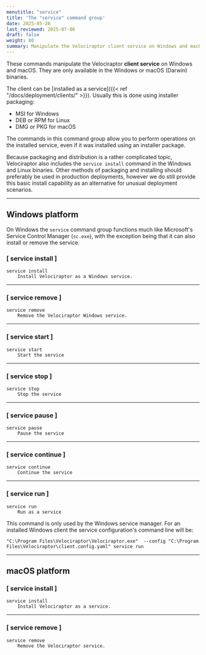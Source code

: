 ```yaml
---
menutitle: "service"
title: 'The "service" command group'
date: 2025-05-20
last_reviewed: 2025-07-06
draft: false
weight: 80
summary: Manipulate the Velociraptor client service on Windows and macOS.
---
```


These commands manipulate the Velociraptor **client service** on Windows and
macOS. They are only available in the Windows or macOS (Darwin) binaries.

The client can be
[installed as a service]({{< ref "/docs/deployment/clients/" >}}).
Usually this is done using installer packaging:

- MSI for Windows
- DEB or RPM for Linux
- DMG or PKG for macOS

The commands in this command group allow you to perform operations on the
installed service, even if it was installed using an installer package.

Because packaging and distribution is a rather complicated topic, Velociraptor
also includes the `service install` command in the Windows and Linux binaries.
Other methods of packaging and installing should preferably be used in
production deployments, however we do still provide this basic install
capability as an alternative for unusual deployment scenarios.

---

## Windows platform

On Windows the `service` command group functions much like Microsoft's Service
Control Manager (`sc.exe`), with the exception being that it can also install or
remove the service.

### [ service install ]

```text
service install
    Install Velociraptor as a Windows service.
```

---

### [ service remove ]

```text
service remove
    Remove the Velociraptor Windows service.
```

---

### [ service start ]

```text
service start
    Start the service
```

---

### [ service stop ]

```text
service stop
    Stop the service
```

---

### [ service pause ]

```text
service pause
    Pause the service
```

---

### [ service continue ]

```text
service continue
    Continue the service
```

---

### [ service run ]

```text
service run
    Run as a service
```

This command is only used by the Windows service manager. For an installed
Windows client the service configuration's command line will be:

```
"C:\Program Files\Velociraptor\Velociraptor.exe"  --config "C:\Program Files\Velociraptor\client.config.yaml" service run
```

---

## macOS platform


### [ service install ]

```text
service install
    Install Velociraptor as a service.
```

---

### [ service remove ]

```text
service remove
    Remove the Velociraptor service.
```

